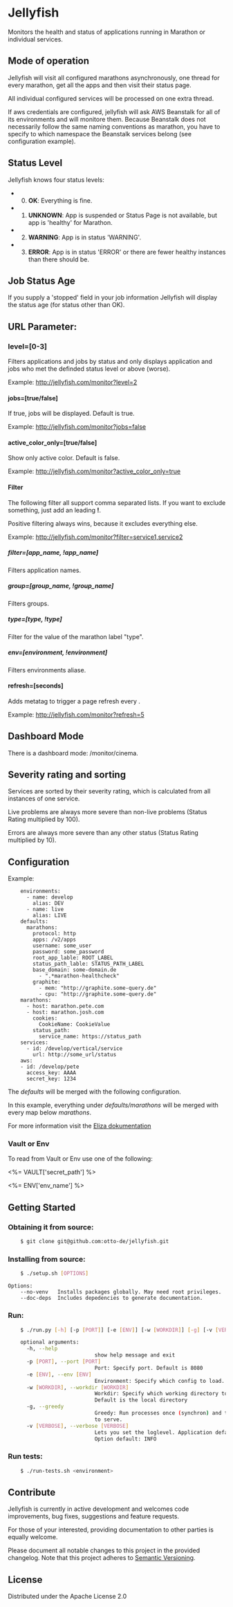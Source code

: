 # Jellyfish
Monitors the health and status of applications running in Marathon or individual services.

## Mode of operation
Jellyfish will visit all configured marathons asynchronously, one thread for every marathon,
  get all the apps and then visit their status page.

All individual configured services will be processed on one extra thread.

If aws credentials are configured, jellyfish will ask AWS Beanstalk for all of its environments and will monitore them.
Because Beanstalk does not necessarily follow the same naming conventions as marathon, you have to specify to which namespace the Beanstalk services belong (see configuration example).

## Status Level
Jellyfish knows four status levels:

- 0) **OK**: Everything is fine.
- 1) **UNKNOWN**: App is suspended or Status Page is not available, but app is 'healthy' for Marathon.
- 2) **WARNING**: App is in status 'WARNING'.
- 3) **ERROR**:	App is in status 'ERROR' or there are fewer healthy instances than there should be.

## Job Status Age
If you supply a 'stopped' field in your job information Jellyfish will display the status age (for status other than OK).

## URL Parameter:
### level=[0-3]
Filters applications and jobs by status and only displays application and jobs who met the definded status level or above (worse).

Example: http://jellyfish.com/monitor?level=2

#### jobs=[true/false]
If true, jobs will be displayed. Default is true.

Example: http://jellyfish.com/monitor?jobs=false

#### active_color_only=[true/false]
Show only active color. Default is false.

Example: http://jellyfish.com/monitor?active_color_only=true

#### Filter
The following filter all support comma separated lists. If you want to exclude something, just add an leading **!**.   

Positive filtering always wins, because it excludes everything else.

Example: http://jellyfish.com/monitor?filter=service1,service2

##### filter=[app_name, !app_name]
Filters application names.

##### group=[group_name, !group_name]
Filters groups.

##### type=[type, !type]
Filter for the value of the marathon label "type".

##### env=[environment, !environment]
Filters environments aliase.

#### refresh=[seconds]
Adds metatag to trigger a page refresh every <seconds>.

Example: http://jellyfish.com/monitor?refresh=5

## Dashboard Mode
There is a dashboard mode: /monitor/cinema.

## Severity rating and sorting
Services are sorted by their severity rating, which is calculated from all instances of one service.

Live problems are always more severe than non-live problems (Status Rating multiplied by 100).
 
Errors are always more severe than any other status (Status Rating multiplied by 10).

## Configuration

Example:

````
    environments:
      - name: develop
        alias: DEV
      - name: live
        alias: LIVE
    defaults:
      marathons:
        protocol: http
        apps: /v2/apps
        username: some_user
        password: some_password
        root_app_lable: ROOT_LABEL
        status_path_lable: STATUS_PATH_LABEL
        base_domain: some-domain.de
          - ".*marathon-healthcheck"
        graphite:
          - mem: "http://graphite.some-query.de"
          - cpu: "http://graphite.some-query.de"
    marathons:
      - host: marathon.pete.com
      - host: marathon.josh.com
        cookies:
          CookieName: CookieValue
        status_path:
          service_name: https://status_path
    services:
      - id: /develop/vertical/service
        url: http://some_url/status
    aws:
    - id: /develop/pete
      access_key: AAAA
      secret_key: 1234
````
The *defaults* will be merged with the following configuration.

In this example, everything under *defaults/marathons* will be merged with every map below *marathons*.

For more information visit the [Eliza dokumentation](http://eliza.readthedocs.io/en/latest/)

### Vault or Env
To read from Vault or Env use one of the following:

<%= VAULT['secret_path'] %>

<%= ENV['env_name'] %>

## Getting Started

### Obtaining it from source:

````bash
    $ git clone git@github.com:otto-de/jellyfish.git
````

### Installing from source:

````bash
    $ ./setup.sh [OPTIONS]
````
    Options:
        --no-venv   Installs packages globally. May need root privileges.  
        --doc-deps  Includes depedencies to generate documentation.

### Run:

````bash
    $ ./run.py [-h] [-p [PORT]] [-e [ENV]] [-w [WORKDIR]] [-g] [-v [VERBOSE]]

    optional arguments:
      -h, --help                
                            show help message and exit
      -p [PORT], --port [PORT]  
                            Port: Specify port. Default is 8080
      -e [ENV], --env [ENV]     
                            Environment: Specify which config to load. Default is local.
      -w [WORKDIR], --workdir [WORKDIR]
                            Workdir: Specify which working directory to use.
                            Default is the local directory
      -g, --greedy          
                            Greedy: Run processes once (synchron) and then start
                            to serve.
      -v [VERBOSE], --verbose [VERBOSE]
                            Lets you set the loglevel. Application default: ERROR.
                            Option default: INFO
````

### Run tests:

````bash
    $ ./run-tests.sh <environment>
````

## Contribute

Jellyfish is currently in active development and welcomes code improvements, bug fixes, suggestions and feature
requests. 

For those of your interested, providing documentation to other parties is equally welcome.

Please document all notable changes to this project in the provided changelog. Note that this project adheres to [Semantic Versioning](http://semver.org/).

## License

Distributed under the Apache License 2.0
